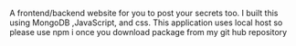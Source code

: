 
 A frontend/backend website for you to post your secrets too. I built
            this using MongoDB ,JavaScript, and css. This application uses local
            host so please use npm i once you download package from my git hub
            repository
